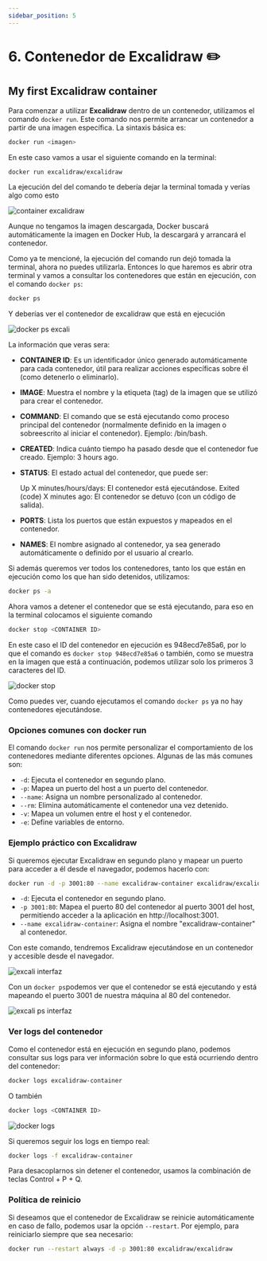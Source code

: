 ```yaml
---
sidebar_position: 5
---
```


# 6. Contenedor de Excalidraw ✏️

## My first Excalidraw container 

Para comenzar a utilizar **Excalidraw** dentro de un contenedor, utilizamos el comando ```docker run```. Este comando nos permite arrancar un contenedor a partir de una imagen específica. La sintaxis básica es:
```bash
docker run <imagen>
```

En este caso vamos a usar el siguiente comando en la terminal:

```bash
docker run excalidraw/excalidraw
```
La ejecución del del comando te debería dejar la terminal tomada y verías algo como esto

![container excalidraw](./img/excalidraw_container.png)

Aunque no tengamos la imagen descargada, Docker buscará automáticamente la imagen en Docker Hub, la descargará y arrancará el contenedor.

Como ya te mencioné, la ejecución del comando run dejó tomada la terminal, ahora no puedes utilizarla. Entonces lo que haremos es abrir otra terminal y vamos a consultar los contenedores que están en ejecución, con el comando ```docker ps```:

```bash
docker ps
```

Y deberías ver el contenedor de excalidraw que está en ejecución

![docker ps excali](./img/docker_ps_excali.png)

La información que veras sera:

* **CONTAINER ID**:
Es un identificador único generado automáticamente para cada contenedor, útil para realizar acciones específicas sobre él (como detenerlo o eliminarlo).

* **IMAGE**:
Muestra el nombre y la etiqueta (tag) de la imagen que se utilizó para crear el contenedor. 

* **COMMAND**:
El comando que se está ejecutando como proceso principal del contenedor (normalmente definido en la imagen o sobreescrito al iniciar el contenedor). Ejemplo: /bin/bash.

* **CREATED**:
Indica cuánto tiempo ha pasado desde que el contenedor fue creado. Ejemplo: 3 hours ago.

* **STATUS**:
El estado actual del contenedor, que puede ser:

    Up X minutes/hours/days: El contenedor está ejecutándose.
    Exited (code) X minutes ago: El contenedor se detuvo (con un código de salida).

* **PORTS**:
Lista los puertos que están expuestos y mapeados en el contenedor.

* **NAMES**:
El nombre asignado al contenedor, ya sea generado automáticamente o definido por el usuario al crearlo.

Si además queremos ver todos los contenedores, tanto los que están en ejecución como los que han sido detenidos, utilizamos:

```bash
docker ps -a
```

Ahora vamos a detener el contenedor que se está ejecutando, para eso en la terminal colocamos el siguiente comando 
```bash
docker stop <CONTAINER ID>
```
En este caso el ID del contenedor en ejecución es 948ecd7e85a6, por lo que el comando es ```docker stop 948ecd7e85a6``` o también, como se muestra en la imagen que está a continuación, podemos utilizar solo los primeros 3 caracteres del ID.

![docker stop](./img/excali_stop.png)

Como puedes ver, cuando ejecutamos el comando ```docker ps``` ya no hay contenedores ejecutándose.

### Opciones comunes con docker run

El comando ```docker run``` nos permite personalizar el comportamiento de los contenedores mediante diferentes opciones. Algunas de las más comunes son:

* ```-d```: Ejecuta el contenedor en segundo plano.
* ```-p```: Mapea un puerto del host a un puerto del contenedor.
* ```--name```: Asigna un nombre personalizado al contenedor.
* ```--rm```: Elimina automáticamente el contenedor una vez detenido.
* ```-v```: Mapea un volumen entre el host y el contenedor.
* ```-e```: Define variables de entorno.


### Ejemplo práctico con Excalidraw
Si queremos ejecutar Excalidraw en segundo plano y mapear un puerto para acceder a él desde el navegador, podemos hacerlo con:
```bash
docker run -d -p 3001:80 --name excalidraw-container excalidraw/excalidraw
```

* ```-d```: Ejecuta el contenedor en segundo plano.
* ```-p 3001:80```: Mapea el puerto 80 del contenedor al puerto 3001 del host, permitiendo acceder a la aplicación en http://localhost:3001.
* ```--name excalidraw-container```: Asigna el nombre "excalidraw-container" al contenedor.

Con este comando, tendremos Excalidraw ejecutándose en un contenedor y accesible desde el navegador. 

![excali interfaz](./img/excali_interfaz.png)

Con un ```docker ps```podemos ver que el contenedor se está ejecutando y está mapeando el puerto 3001 de nuestra máquina al 80 del contenedor.

![excali ps interfaz](./img/docker_ps_interfaz.png)


### Ver logs del contenedor

Como el contenedor está en ejecución en segundo plano, podemos consultar sus logs para ver información sobre lo que está ocurriendo dentro del contenedor:

```bash
docker logs excalidraw-container
```

O también 

```bash
docker logs <CONTAINER ID>
```
![docker logs](./img/docker_logs.png)

Si queremos seguir los logs en tiempo real:
```bash
docker logs -f excalidraw-container
```

Para desacoplarnos sin detener el contenedor, usamos la combinación de teclas Control + P + Q.

### Política de reinicio

Si deseamos que el contenedor de Excalidraw se reinicie automáticamente en caso de fallo, podemos usar la opción ```--restart```. Por ejemplo, para reiniciarlo siempre que sea necesario:

```bash
docker run --restart always -d -p 3001:80 excalidraw/excalidraw
```